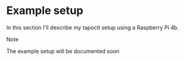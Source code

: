 # Example setup

In this section I'll describe my tapoctl setup using a Raspberry Pi 4b.

>[!NOTE]
> The example setup will be documented soon
